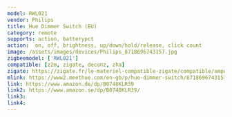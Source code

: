 ```yaml
---
model: RWL021
vendor: Philips
title: Hue Dimmer Switch (EU)
category: remote
supports: action, batterypct
action:  on, off, brightness, up/down/hold/release, click count
image: /assets/images/devices/Philips_8718696743157.jpg
zigbeemodel: ['RWL021']
compatible: [z2m, zigate, deconz, zha]
zigate: https://zigate.fr/le-materiel-compatible-zigate/compatible/ampoulesconnecteswhiteambiancee27--6/
mlink: https://www2.meethue.com/en-gb/p/hue-dimmer-switch/8718696743157
link: https://www.amazon.de/dp/B0748KLR39
link2: https://www.amazon.se/dp/B0748KLR39/
link3: 
link4: 
---
```

